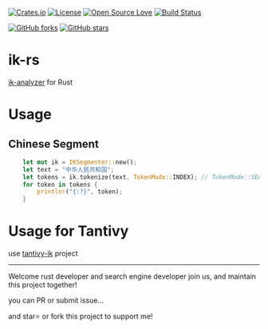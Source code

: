 <!-- Badges section here. -->
[![Crates.io](https://img.shields.io/badge/crates.io-0.3.0-green)](https://crates.io/crates/ik-rs)
[![License](https://img.shields.io/badge/license-LGPL--2.1-blue)](./LICENSE)
[![Open Source Love](https://badges.frapsoft.com/os/v1/open-source.svg?v=103)](https://github.com/blueshen/ik-rs/releases)
[![Build Status](https://app.travis-ci.com/blueshen/ik-rs.svg?branch=main)](https://app.travis-ci.com/github/blueshen/ik-rs)

[![GitHub forks](https://img.shields.io/github/forks/blueshen/ik-rs.svg?style=social&label=Fork)](https://github.com/blueshen/ik-rs/network/members)
[![GitHub stars](https://img.shields.io/github/stars/blueshen/ik-rs.svg?style=social&label=Star)](https://github.com/blueshen/ik-rs/stargazers)
<!-- /Badges section end. -->

# ik-rs

[ik-analyzer](https://github.com/blueshen/ik-analyzer) for Rust



# Usage

## Chinese Segment
```rust
    let mut ik = IKSegmenter::new();
    let text = "中华人民共和国";
    let tokens = ik.tokenize(text, TokenMode::INDEX); // TokenMode::SEARCH
    for token in tokens {
        println!("{:?}", token);
    }
```

# Usage for Tantivy

use [tantivy-ik](https://github.com/blueshen/tantivy-ik) project

---
Welcome rust developer and search engine developer join us, and maintain this project together!

you can PR or submit issue...

and star⭐️ or fork this project to support me!